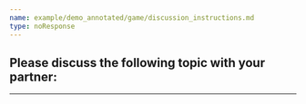 ```yaml
---
name: example/demo_annotated/game/discussion_instructions.md
type: noResponse
---
```


## Please discuss the following topic with your partner:

---
